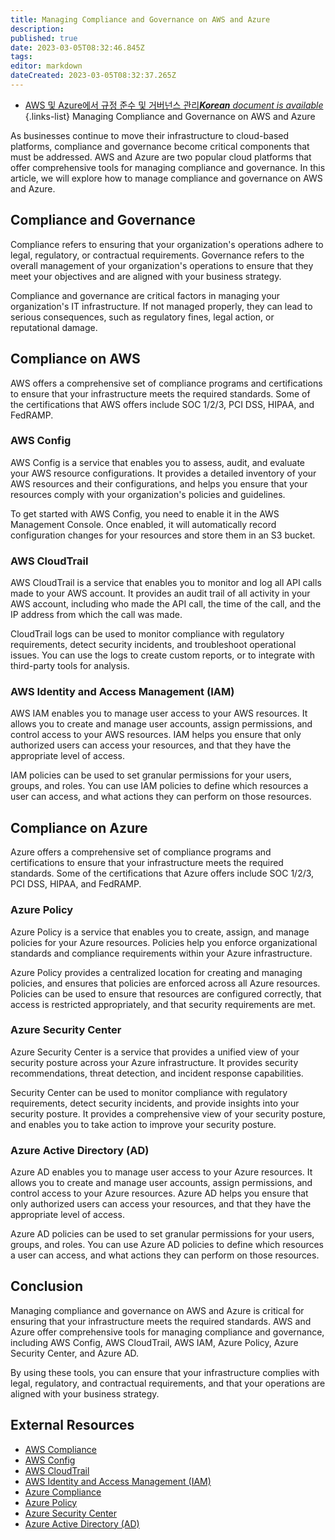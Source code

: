 ```yaml
---
title: Managing Compliance and Governance on AWS and Azure
description: 
published: true
date: 2023-03-05T08:32:46.845Z
tags: 
editor: markdown
dateCreated: 2023-03-05T08:32:37.265Z
---
```


- [AWS 및 Azure에서 규정 준수 및 거버넌스 관리***Korean** document is available*](/ko/Knowledge-base/Cloud/managing-compliance-and-governance-on-aws-and-azure)
{.links-list}
Managing Compliance and Governance on AWS and Azure

As businesses continue to move their infrastructure to cloud-based platforms, compliance and governance become critical components that must be addressed. AWS and Azure are two popular cloud platforms that offer comprehensive tools for managing compliance and governance. In this article, we will explore how to manage compliance and governance on AWS and Azure.

## Compliance and Governance

Compliance refers to ensuring that your organization's operations adhere to legal, regulatory, or contractual requirements. Governance refers to the overall management of your organization's operations to ensure that they meet your objectives and are aligned with your business strategy.

Compliance and governance are critical factors in managing your organization's IT infrastructure. If not managed properly, they can lead to serious consequences, such as regulatory fines, legal action, or reputational damage.

## Compliance on AWS

AWS offers a comprehensive set of compliance programs and certifications to ensure that your infrastructure meets the required standards. Some of the certifications that AWS offers include SOC 1/2/3, PCI DSS, HIPAA, and FedRAMP.

### AWS Config

AWS Config is a service that enables you to assess, audit, and evaluate your AWS resource configurations. It provides a detailed inventory of your AWS resources and their configurations, and helps you ensure that your resources comply with your organization's policies and guidelines.

To get started with AWS Config, you need to enable it in the AWS Management Console. Once enabled, it will automatically record configuration changes for your resources and store them in an S3 bucket.

### AWS CloudTrail

AWS CloudTrail is a service that enables you to monitor and log all API calls made to your AWS account. It provides an audit trail of all activity in your AWS account, including who made the API call, the time of the call, and the IP address from which the call was made.

CloudTrail logs can be used to monitor compliance with regulatory requirements, detect security incidents, and troubleshoot operational issues. You can use the logs to create custom reports, or to integrate with third-party tools for analysis.

### AWS Identity and Access Management (IAM)

AWS IAM enables you to manage user access to your AWS resources. It allows you to create and manage user accounts, assign permissions, and control access to your AWS resources. IAM helps you ensure that only authorized users can access your resources, and that they have the appropriate level of access.

IAM policies can be used to set granular permissions for your users, groups, and roles. You can use IAM policies to define which resources a user can access, and what actions they can perform on those resources.

## Compliance on Azure

Azure offers a comprehensive set of compliance programs and certifications to ensure that your infrastructure meets the required standards. Some of the certifications that Azure offers include SOC 1/2/3, PCI DSS, HIPAA, and FedRAMP.

### Azure Policy

Azure Policy is a service that enables you to create, assign, and manage policies for your Azure resources. Policies help you enforce organizational standards and compliance requirements within your Azure infrastructure.

Azure Policy provides a centralized location for creating and managing policies, and ensures that policies are enforced across all Azure resources. Policies can be used to ensure that resources are configured correctly, that access is restricted appropriately, and that security requirements are met.

### Azure Security Center

Azure Security Center is a service that provides a unified view of your security posture across your Azure infrastructure. It provides security recommendations, threat detection, and incident response capabilities.

Security Center can be used to monitor compliance with regulatory requirements, detect security incidents, and provide insights into your security posture. It provides a comprehensive view of your security posture, and enables you to take action to improve your security posture.

### Azure Active Directory (AD)

Azure AD enables you to manage user access to your Azure resources. It allows you to create and manage user accounts, assign permissions, and control access to your Azure resources. Azure AD helps you ensure that only authorized users can access your resources, and that they have the appropriate level of access.

Azure AD policies can be used to set granular permissions for your users, groups, and roles. You can use Azure AD policies to define which resources a user can access, and what actions they can perform on those resources.

## Conclusion

Managing compliance and governance on AWS and Azure is critical for ensuring that your infrastructure meets the required standards. AWS and Azure offer comprehensive tools for managing compliance and governance, including AWS Config, AWS CloudTrail, AWS IAM, Azure Policy, Azure Security Center, and Azure AD.

By using these tools, you can ensure that your infrastructure complies with legal, regulatory, and contractual requirements, and that your operations are aligned with your business strategy.

## External Resources

- [AWS Compliance](https://aws.amazon.com/compliance/)
- [AWS Config](https://aws.amazon.com/config/)
- [AWS CloudTrail](https://aws.amazon.com/cloudtrail/)
- [AWS Identity and Access Management (IAM)](https://aws.amazon.com/iam/)
- [Azure Compliance](https://azure.microsoft.com/en-us/overview/trusted-cloud/compliance/)
- [Azure Policy](https://azure.microsoft.com/en-us/services/azure-policy/)
- [Azure Security Center](https://azure.microsoft.com/en-us/services/security-center/)
- [Azure Active Directory (AD)](https://azure.microsoft.com/en-us/services/active-directory/)